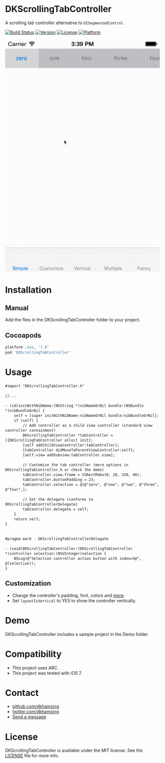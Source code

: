 DKScrollingTabController
========================

A scrolling tab controller alternative to `UISegmentedControl`.

[![Build Status](https://travis-ci.org/dkhamsing/DKScrollingTabController.svg?branch=master)](https://travis-ci.org/dkhamsing/DKScrollingTabController)
[![Version](https://img.shields.io/cocoapods/v/DKScrollingTabController.svg?style=flat)](http://cocoadocs.org/docsets/DKScrollingTabController)
[![License](https://img.shields.io/cocoapods/l/DKScrollingTabController.svg?style=flat)](http://cocoadocs.org/docsets/DKScrollingTabController)
[![Platform](https://img.shields.io/cocoapods/p/DKScrollingTabController.svg?style=flat)](http://cocoadocs.org/docsets/DKScrollingTabController)

![](Assets/demo.gif)

# Installation

## Manual
Add the files in the DKScrollingTabController folder to your project.

## Cocoapods

``` ruby
platform :ios, '7.0'
pod 'DKScrollingTabController'
```

# Usage

```  objc
#import "DKScrollingTabController.h" 

//...

- (id)initWithNibName:(NSString *)nibNameOrNil bundle:(NSBundle *)nibBundleOrNil {
    self = [super initWithNibName:nibNameOrNil bundle:nibBundleOrNil];
    if (self) {
        // Add controller as a child view controller (standard view controller containment)
        DKScrollingTabController *tabController = [[DKScrollingTabController alloc] init];
        [self addChildViewController:tabController];
        [tabController didMoveToParentViewController:self];
        [self.view addSubview:tabController.view];
        
        // Customize the tab controller (more options in DKScrollingTabController.h or check the demo)
        tabController.view.frame = CGRectMake(0, 20, 320, 40);
        tabController.buttonPadding = 23;
        tabController.selection = @[@"zero", @"one", @"two", @"three", @"four",];
        
        // Set the delegate (conforms to DKScrollingTabControllerDelegate)
        tabController.delegate = self;
    }
    return self;
}


#pragma mark - DKScrollingTabControllerDelegate

- (void)DKScrollingTabController:(DKScrollingTabController *)controller selection:(NSUInteger)selection {
    NSLog(@"Selection controller action button with index=%@", @(selection));
}

```

## Customization
- Change the controller's padding, font, colors and [more](https://github.com/dkhamsing/DKScrollingTabController/blob/master/DKScrollingTabController/DKScrollingTabController.h).
- Set `layoutIsVertical` to YES to show the controller vertically.

# Demo
DKScrollingTabController includes a sample project in the Demo folder.

# Compatibility
- This project uses ARC.
- This project was tested with iOS 7.

# Contact
- [github.com/dkhamsing](https://github.com/dkhamsing)
- [twitter.com/dkhamsing](https://twitter.com/dkhamsing)
- [Send a message](http://dkhamsing.tumblr.com/ask)

# License
DKScrollingTabController is available under the MIT license. See the [LICENSE](LICENSE) file for more info.
